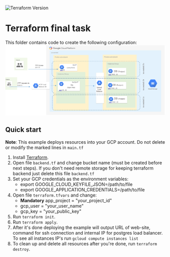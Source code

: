 ![Terraform Version](https://img.shields.io/badge/tf-%3E%3D0.12.0-blue.svg)

# Terraform final task
This folder contains code to create the following configuration:
![configuration](./resources/config.png)

## Quick start
**Note**: This example deploys resources into your GCP account. Do not delete or modify the marked lines in `main.tf`
1. Install [Terraform](https://www.terraform.io/).
1. Open file `backend.tf` and change bucket name (must be created before next steps). If you don't need remote storage for keeping terraform backend just delete this file `backend.tf`
1. Set your GCP credentials as the environment variables:
    * export GOOGLE_CLOUD_KEYFILE_JSON=/path/to/file
    * export GOOGLE_APPLICATION_CREDENTIALS=/path/to/file
1. Open file `terraform.tfvars` and change:
    * **Mandatory** app_project = "your_project_id" 
    * gcp_user = "your_user_name"
    * gcp_key = "your_public_key" 
1. Run `terraform init`.
1. Run `terraform apply`.
1. After it's done deploying the example will output URL of web-site, command for ssh connection and internal IP for postgres load balancer. To see all instances IP's run `gcloud compute instances list`
1. To clean up and delete all resources after you're done, run `terraform destroy`.


